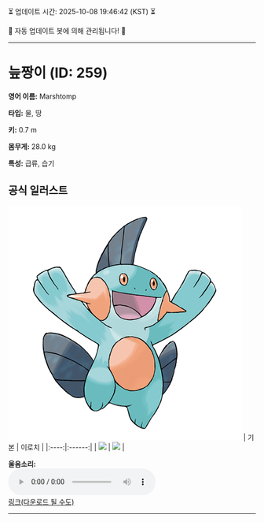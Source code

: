 
⏳ 업데이트 시간: 2025-10-08 19:46:42 (KST) ⏳

🤖 자동 업데이트 봇에 의해 관리됩니다! 🤖

---

# 늪짱이 (ID: 259)
**영어 이름:** Marshtomp

**타입:** 물, 땅

**키:** 0.7 m

**몸무게:** 28.0 kg

**특성:** 급류, 습기

## 공식 일러스트
![](https://raw.githubusercontent.com/PokeAPI/sprites/master/sprites/pokemon/other/official-artwork/259.png)
| 기본 | 이로치 |
|:----:|:------:|
| <img src="http://play.pokemonshowdown.com/sprites/ani/marshtomp.gif" width="200"> | <img src="http://play.pokemonshowdown.com/sprites/ani-shiny/marshtomp.gif" width="200"> |

**울음소리:**<br><audio controls src="https://raw.githubusercontent.com/PokeAPI/cries/main/cries/pokemon/latest/259.ogg"></audio><br> [링크(다운로드 될 수도)](https://raw.githubusercontent.com/PokeAPI/cries/main/cries/pokemon/latest/259.ogg)


---
